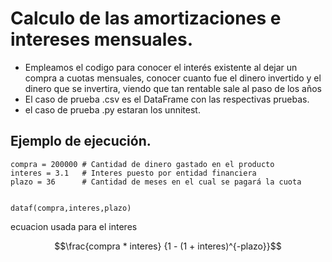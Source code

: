 # Calculo de las amortizaciones e intereses mensuales.

- Empleamos el codigo para conocer el interés existente al dejar un compra a cuotas mensuales, conocer cuanto fue el dinero invertido y el dinero que se invertira, viendo que tan rentable sale al paso de los años
- El caso de prueba .csv es el DataFrame con las respectivas pruebas.
- el caso de prueba .py estaran los unnitest.   
## Ejemplo de ejecución.
    compra = 200000 # Cantidad de dinero gastado en el producto
    interes = 3.1   # Interes puesto por entidad financiera
    plazo = 36      # Cantidad de meses en el cual se pagará la cuota
    
    
    dataf(compra,interes,plazo)

ecuacion usada para el interes 
``` math
\frac{compra * interes} {1 - (1 + interes)^{-plazo}}
```
